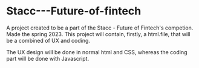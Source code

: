 # Stacc---Future-of-fintech
A project created to be a part of the Stacc - Future of Fintech's competion. Made the spring 2023.
This project will contain, firstly, a html.file, that will be a combined of UX and coding. 

The UX design will be done in normal html and CSS, whereas the coding part will be done with Javascript.
